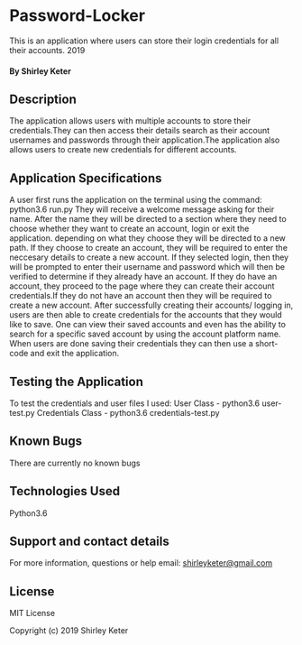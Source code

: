 # Password-Locker

This is an application where users can store their login credentials for all their accounts. 2019
#### By Shirley Keter

## Description
The application allows users with multiple accounts to store their credentials.They can then access their details search as their account usernames and passwords through their application.The application also allows users to create new credentials for different accounts.

## Application Specifications
A user first runs the application on the terminal using the command: python3.6 run.py
They will receive a welcome message asking for their name.
After the name they will be directed to a section where they need to choose whether they want to create an account, login or exit the application.
depending on what they choose they will be directed to a new path.
If they choose to create an account, they will be required to enter the neccesary details to create a new account.
If they selected login, then they will be prompted to enter their username and password which will then be verified to determine if they already have an account. If they do have an account, they proceed to the page where they can create their account credentials.If they do not have an account then they will be required to create a new account.
After successfully creating their accounts/ logging in, users are then able to create credentials for the accounts that they would like to save.
One can view their saved accounts and even has the ability to search for a specific saved account by using the account platform name.
When users are done saving their credentials they can then use a short-code and exit the application.

## Testing the Application
To test the credentials and user files I used:
User Class - python3.6 user-test.py
Credentials Class - python3.6 credentials-test.py

## Known Bugs
There are currently no known bugs

## Technologies Used
Python3.6

## Support and contact details
For more information, questions or help  email: shirleyketer@gmail.com

## License
MIT License

Copyright (c) 2019 Shirley Keter